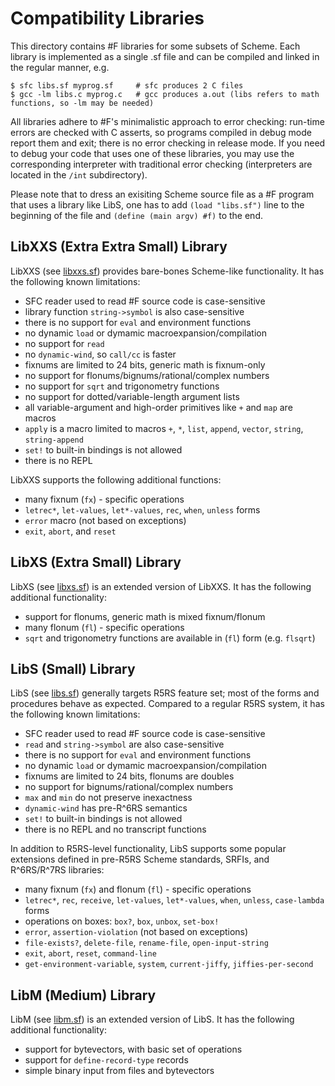 # Compatibility Libraries
                         
This directory contains #F libraries for some subsets of Scheme. Each library is implemented as a single .sf file and can be compiled and linked in the regular manner, e.g.

```
$ sfc libs.sf myprog.sf     # sfc produces 2 C files
$ gcc -lm libs.c myprog.c   # gcc produces a.out (libs refers to math functions, so -lm may be needed)
```

All libraries adhere to #F's minimalistic approach to error checking: run-time errors are checked with C asserts, so programs compiled in debug mode report them and exit; there is no error checking in release mode. If you need to debug your code that uses one of these libraries, you may use the corresponding interpreter with traditional error checking (interpreters are located in the `/int` subdirectory).

Please note that to dress an exisiting Scheme source file as a #F program that
uses a library like LibS, one has to add `(load "libs.sf")` line to the beginning of the
file and `(define (main argv) #f)` to the end.


## LibXXS (Extra Extra Small) Library

LibXXS (see [libxxs.sf](https://raw.githubusercontent.com/false-schemers/sharpF/master/lib/libxxs.sf)) provides bare-bones Scheme-like functionality. It has the following known limitations:

  *  SFC reader used to read #F source code is case-sensitive
  *  library function `string->symbol` is also case-sensitive
  *  there is no support for `eval` and environment functions
  *  no dynamic `load` or dymamic macroexpansion/compilation
  *  no support for `read`
  *  no `dynamic-wind`, so `call/cc` is faster
  *  fixnums are limited to 24 bits, generic math is fixnum-only
  *  no support for flonums/bignums/rational/complex numbers
  *  no support for `sqrt` and trigonometry functions 
  *  no support for dotted/variable-length argument lists
  *  all variable-argument and high-order primitives like `+` and `map` are macros
  *  `apply` is a macro limited to macros `+`, `*`, `list`, `append`, `vector`, `string`, `string-append` 
  *  `set!` to built-in bindings is not allowed
  *  there is no REPL

LibXXS supports the following additional functions:

  *  many fixnum (`fx`) - specific operations
  *  `letrec*`, `let-values`, `let*-values`, `rec`, `when`, `unless` forms
  *  `error` macro (not based on exceptions)
  *  `exit`, `abort`, and `reset`


## LibXS (Extra Small) Library

LibXS (see [libxs.sf](https://raw.githubusercontent.com/false-schemers/sharpF/master/lib/libxs.sf)) is an extended version of LibXXS. It has the following additional functionality:

  *  support for flonums, generic math is mixed fixnum/flonum
  *  many flonum (`fl`) - specific operations
  *  `sqrt` and trigonometry functions are available in (`fl`) form (e.g. `flsqrt`)


## LibS (Small) Library

LibS (see [libs.sf](https://raw.githubusercontent.com/false-schemers/sharpF/master/lib/libs.sf)) generally targets
R5RS feature set; most of the forms and procedures behave as expected. Compared to a regular R5RS system, it has the following known limitations:

  *  SFC reader used to read #F source code is case-sensitive
  *  `read` and `string->symbol` are also case-sensitive
  *  there is no support for `eval` and environment functions
  *  no dynamic `load` or dymamic macroexpansion/compilation
  *  fixnums are limited to 24 bits, flonums are doubles
  *  no support for bignums/rational/complex numbers
  *  `max` and `min` do not preserve inexactness
  *  `dynamic-wind` has pre-R^6RS semantics
  *  `set!` to built-in bindings is not allowed
  *  there is no REPL and no transcript functions

In addition to R5RS-level functionality, LibS supports some popular extensions
defined in pre-R5RS Scheme standards, SRFIs, and R^6RS/R^7RS libraries:

  *  many fixnum (`fx`) and flonum (`fl`) - specific operations
  *  `letrec*`, `rec`, `receive`, `let-values`, `let*-values`, `when`, `unless`, `case-lambda` forms
  *  operations on boxes: `box?`, `box`, `unbox`, `set-box!`
  *  `error`, `assertion-violation` (not based on exceptions)
  *  `file-exists?`, `delete-file`, `rename-file`, `open-input-string`
  *  `exit`, `abort`, `reset`, `command-line`
  *  `get-environment-variable`, `system`, `current-jiffy`, `jiffies-per-second` 


## LibM (Medium) Library

LibM (see [libm.sf](https://raw.githubusercontent.com/false-schemers/sharpF/master/lib/libm.sf)) is an extended version of LibS. It has the following additional functionality:

  *  support for bytevectors, with basic set of operations
  *  support for `define-record-type` records
  *  simple binary input from files and bytevectors
